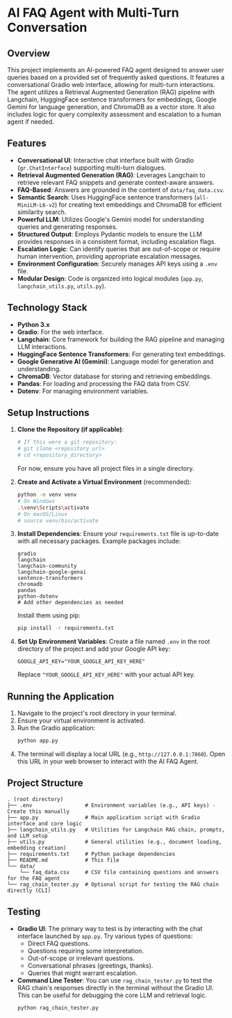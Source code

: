 # AI FAQ Agent with Multi-Turn Conversation

## Overview

This project implements an AI-powered FAQ agent designed to answer user queries based on a provided set of frequently asked questions. It features a conversational Gradio web interface, allowing for multi-turn interactions. The agent utilizes a Retrieval Augmented Generation (RAG) pipeline with Langchain, HuggingFace sentence transformers for embeddings, Google Gemini for language generation, and ChromaDB as a vector store. It also includes logic for query complexity assessment and escalation to a human agent if needed.

## Features

*   **Conversational UI**: Interactive chat interface built with Gradio (`gr.ChatInterface`) supporting multi-turn dialogues.
*   **Retrieval Augmented Generation (RAG)**: Leverages Langchain to retrieve relevant FAQ snippets and generate context-aware answers.
*   **FAQ-Based**: Answers are grounded in the content of `data/faq_data.csv`.
*   **Semantic Search**: Uses HuggingFace sentence transformers (`all-MiniLM-L6-v2`) for creating text embeddings and ChromaDB for efficient similarity search.
*   **Powerful LLM**: Utilizes Google's Gemini model for understanding queries and generating responses.
*   **Structured Output**: Employs Pydantic models to ensure the LLM provides responses in a consistent format, including escalation flags.
*   **Escalation Logic**: Can identify queries that are out-of-scope or require human intervention, providing appropriate escalation messages.
*   **Environment Configuration**: Securely manages API keys using a `.env` file.
*   **Modular Design**: Code is organized into logical modules (`app.py`, `langchain_utils.py`, `utils.py`).

## Technology Stack

*   **Python 3.x**
*   **Gradio**: For the web interface.
*   **Langchain**: Core framework for building the RAG pipeline and managing LLM interactions.
*   **HuggingFace Sentence Transformers**: For generating text embeddings.
*   **Google Generative AI (Gemini)**: Language model for generation and understanding.
*   **ChromaDB**: Vector database for storing and retrieving embeddings.
*   **Pandas**: For loading and processing the FAQ data from CSV.
*   **Dotenv**: For managing environment variables.

## Setup Instructions

1.  **Clone the Repository (if applicable)**:
    ```bash
    # If this were a git repository:
    # git clone <repository_url>
    # cd <repository_directory>
    ```
    For now, ensure you have all project files in a single directory.

2.  **Create and Activate a Virtual Environment** (recommended):
    ```bash
    python -m venv venv
    # On Windows
    .\venv\Scripts\activate
    # On macOS/Linux
    # source venv/bin/activate
    ```

3.  **Install Dependencies**:
    Ensure your `requirements.txt` file is up-to-date with all necessary packages. Example packages include:
    ```
    gradio
    langchain
    langchain-community
    langchain-google-genai
    sentence-transformers
    chromadb
    pandas
    python-dotenv
    # Add other dependencies as needed
    ```
    Install them using pip:
    ```bash
    pip install -r requirements.txt
    ```

4.  **Set Up Environment Variables**:
    Create a file named `.env` in the root directory of the project and add your Google API key:
    ```env
    GOOGLE_API_KEY="YOUR_GOOGLE_API_KEY_HERE"
    ```
    Replace `"YOUR_GOOGLE_API_KEY_HERE"` with your actual API key.

## Running the Application

1.  Navigate to the project's root directory in your terminal.
2.  Ensure your virtual environment is activated.
3.  Run the Gradio application:
    ```bash
    python app.py
    ```
4.  The terminal will display a local URL (e.g., `http://127.0.0.1:7860`). Open this URL in your web browser to interact with the AI FAQ Agent.

## Project Structure

```
. (root directory)
├── .env                 # Environment variables (e.g., API keys) - Create this manually
├── app.py               # Main application script with Gradio interface and core logic
├── langchain_utils.py   # Utilities for Langchain RAG chain, prompts, and LLM setup
├── utils.py             # General utilities (e.g., document loading, embedding creation)
├── requirements.txt     # Python package dependencies
├── README.md            # This file
└── data/
    └── faq_data.csv     # CSV file containing questions and answers for the FAQ agent
└── rag_chain_tester.py  # Optional script for testing the RAG chain directly (CLI)
```

## Testing

*   **Gradio UI**: The primary way to test is by interacting with the chat interface launched by `app.py`. Try various types of questions:
    *   Direct FAQ questions.
    *   Questions requiring some interpretation.
    *   Out-of-scope or irrelevant questions.
    *   Conversational phrases (greetings, thanks).
    *   Queries that might warrant escalation.
*   **Command Line Tester**: You can use `rag_chain_tester.py` to test the RAG chain's responses directly in the terminal without the Gradio UI. This can be useful for debugging the core LLM and retrieval logic.
    ```bash
    python rag_chain_tester.py
    ```


